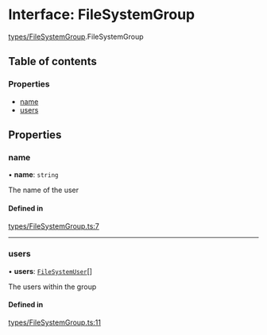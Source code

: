 # Interface: FileSystemGroup

[types/FileSystemGroup](../wiki/types.FileSystemGroup).FileSystemGroup

## Table of contents

### Properties

- [name](../wiki/types.FileSystemGroup.FileSystemGroup#name)
- [users](../wiki/types.FileSystemGroup.FileSystemGroup#users)

## Properties

### name

• **name**: `string`

The name of the user

#### Defined in

[types/FileSystemGroup.ts:7](https://github.com/LucEnden/unix-terminal-emulator/blob/9acf7af/src/types/FileSystemGroup.ts#L7)

___

### users

• **users**: [`FileSystemUser`](../wiki/types.FileSystemUser.FileSystemUser)[]

The users within the group

#### Defined in

[types/FileSystemGroup.ts:11](https://github.com/LucEnden/unix-terminal-emulator/blob/9acf7af/src/types/FileSystemGroup.ts#L11)
